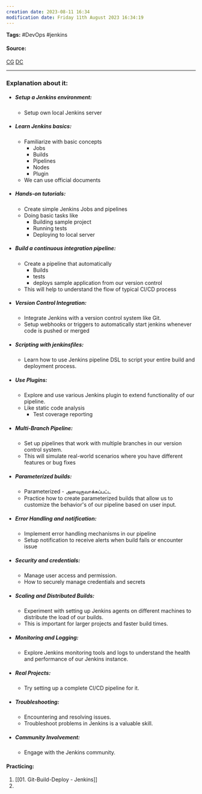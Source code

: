 ```yaml
---
creation date: 2023-08-11 16:34
modification date: Friday 11th August 2023 16:34:19
---
```


**Tags:** #DevOps #jenkins 

#### Source:
[CG](https://chat.openai.com/share/e17145db-f788-4ee5-a65b-ae8dbe277dc9)
[DC](https://devopscube.com/jenkins-2-tutorials-getting-started-guide/)

--------------------------------------

### Explanation about it:

* ##### Setup a Jenkins environment:
	* Setup own local Jenkins server
* ##### Learn Jenkins basics:
	* Familiarize with basic concepts
		* Jobs
		* Builds
		* Pipelines
		* Nodes 
		* Plugin
	* We can use official documents
* ##### Hands-on tutorials:
	* Create simple Jenkins Jobs and pipelines
	* Doing basic tasks like
		* Building sample project
		* Running tests
		* Deploying to local server
* ##### Build a continuous integration pipeline:
	* Create a pipeline that automatically
		* Builds
		* tests
		* deploys sample application from our version control
	* This will help to understand the flow of typical CI/CD process
* ##### Version Control Integration:
	* Integrate Jenkins with a version control system like Git.
	* Setup webhooks or triggers to automatically start jenkins whenever code is pushed or merged
* ##### Scripting with jenkinsfiles:
	* Learn how to use Jenkins pipeline DSL to script your entire build and deployment process.
* ##### Use Plugins:
	* Explore and use various Jenkins plugin to extend functionality of our pipeline.
	* Like static code analysis
		* Test coverage reporting
* ##### Multi-Branch Pipeline:
	* Set up pipelines that work with multiple branches in our version control system.
	* This will simulate real-world scenarios where you have different features or bug fixes
* ##### Parameterized builds:
	* Parameterized - அளவுருவாக்கப்பட்ட
	* Practice how to create parameterized builds that allow us to customize the behavior's of our pipeline based on user input.
* ##### Error Handling and notification:
	* Implement error handling mechanisms in our pipeline
	* Setup notification to receive alerts when build fails or encounter issue
* ##### Security and credentials:
	* Manage user access and permission.
	* How to securely manage credentials and secrets
* ##### Scaling and Distributed Builds:
	* Experiment with setting up Jenkins agents on different machines to distribute the load of our builds.
	* This is important for larger projects and faster build times.
* ##### Monitoring and Logging:
	* Explore Jenkins monitoring tools and logs to understand the health and performance of our Jenkins instance.
* ##### Real Projects:
	* Try setting up a complete CI/CD pipeline for it.
* ##### Troubleshooting:
	* Encountering and resolving issues.
	* Troubleshoot problems in Jenkins is a valuable skill.
* ##### Community Involvement:
	* Engage with the Jenkins community.


#### Practicing:

1. [[01. Git-Build-Deploy - Jenkins]]
2. 